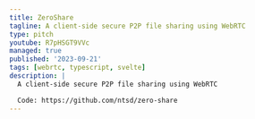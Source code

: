 ```yaml
---
title: ZeroShare
tagline: A client-side secure P2P file sharing using WebRTC
type: pitch
youtube: R7pHSGT9VVc
managed: true
published: '2023-09-21'
tags: [webrtc, typescript, svelte]
description: |
  A client-side secure P2P file sharing using WebRTC

  Code: https://github.com/ntsd/zero-share
---
```

